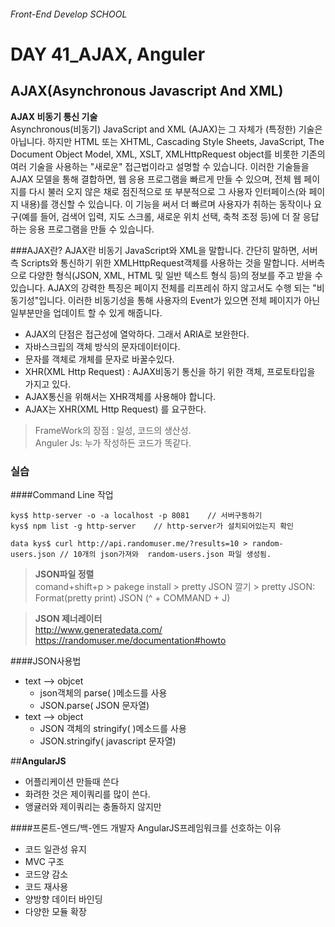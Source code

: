 ###### Front-End Develop SCHOOL

# DAY 41_AJAX, Anguler

## AJAX(Asynchronous Javascript And XML)<br>
__AJAX 비동기 통신 기술__<bold><br>
Asynchronous(비동기) JavaScript and XML (AJAX)는 그 자체가 (특정한) 기술은 아닙니다. 하지만 HTML 또는 XHTML, Cascading Style Sheets, JavaScript, The Document Object Model, XML, XSLT, XMLHttpRequest object를 비롯한 기존의 여러 기술을 사용하는 "새로운" 접근법이라고 설명할 수 있습니다. 이러한 기술들을 AJAX 모델을 통해 결합하면, 웹 응용 프로그램을 빠르게 만들 수 있으며, 전체 웹 페이지를 다시 불러 오지 않은 채로 점진적으로 또 부분적으로 그 사용자 인터페이스(와 페이지 내용)를 갱신할 수 있습니다. 이 기능을 써서 더 빠르며 사용자가 취하는 동작이나 요구(예를 들어, 검색어 입력, 지도 스크롤, 새로운 위치 선택, 축척 조정 등)에 더 잘 응답하는 응용 프로그램을 만들 수 있습니다.

###AJAX란?
AJAX란 비동기 JavaScript와 XML을 말합니다. 간단히 말하면, 서버측 Scripts와 통신하기 위한 XMLHttpRequest객체를 사용하는 것을 말합니다. 서버측으로 다양한 형식(JSON, XML, HTML 및 일반 텍스트 형식 등)의 정보를 주고 받을 수 있습니다. AJAX의 강력한 특징은 페이지 전체를 리프레쉬 하지 않고서도 수행 되는 "비동기성"입니다. 이러한 비동기성을 통해 사용자의 Event가 있으면 전체 페이지가 아닌 일부분만을 업데이트 할 수 있게 해줍니다.

- AJAX의 단점은 접근성에 열악하다. 그래서 ARIA로 보완한다.
- 자바스크립의 객체 방식의 문자데이터이다.
- 문자를 객체로 개체를 문자로 바꿀수있다.
- XHR(XML Http Request) : AJAX비동기 통신을 하기 위한 객체, 프로토타입을 가지고 있다.
- AJAX통신을 위해서는  XHR객체를 사용해야 합니다.
- AJAX는 XHR(XML Http Request) 를 요구한다.


>FrameWork의 장점 : 일성, 코드의 생산성.<br>
>Anguler Js: 누가 작성하든 코드가 똑같다.

### 실습
####Command Line 작업
```
kys$ http-server -o -a localhost -p 8081 	// 서버구동하기
kys$ npm list -g http-server	// http-server가 설치되어있는지 확인

data kys$ curl http://api.randomuser.me/?results=10 > random-users.json // 10개의 json가져와  random-users.json 파일 생성됨.
```

>__JSON파일 정렬__<br>
comand+shift+p > pakege install > pretty JSON 깔기 >
pretty JSON: Format(pretty print) JSON (^ + COMMAND + J)

>__JSON 제너레이터__<br>
http://www.generatedata.com/
https://randomuser.me/documentation#howto

####JSON사용법
- text --> objcet
	- json객체의 parse( )메소드를 사용
	- JSON.parse( JSON 문자열)
- text --> object
	- JSON 객체의 stringify( )메소드를 사용
	-  JSON.stringify( javascript 문자열)

##__AngularJS__<br>
- 어플리케이션 만들때 쓴다
-  화려한 것은 제이쿼리를 많이 쓴다.
- 앵귤러와 제이쿼리는 충돌하지 않지만 

####프론트-엔드/백-엔드 개발자 AngularJS프레임워크를 선호하는 이유
- 코드 일관성 유지
- MVC 구조
- 코드양 감소
- 코드 재사용
- 양방향 데이터 바인딩
- 다양한 모듈 확장





